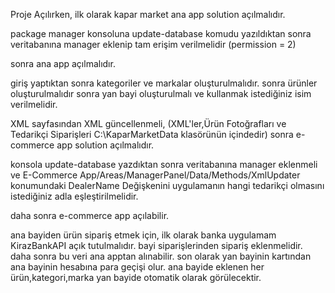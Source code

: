 Proje Açılırken,
ilk olarak kapar market ana app solution açılmalıdır.

package manager konsoluna update-database komudu yazıldıktan sonra veritabanına manager eklenip tam erişim verilmelidir (permission = 2)

sonra ana app açılmalıdır.

giriş yaptıktan sonra kategoriler ve markalar oluşturulmalıdır.
sonra ürünler oluşturulmalıdır
sonra yan bayi oluşturulmalı ve kullanmak istediğiniz isim verilmelidir.

XML sayfasından XML güncellenmeli,
(XML'ler,Ürün Fotoğrafları ve Tedarikçi Siparişleri C:\KaparMarketData klasörünün içindedir)
sonra e-commerce app solution açılmalıdır.

konsola update-database yazdıktan sonra veritabanına manager eklenmeli ve 
E-Commerce App/Areas/ManagerPanel/Data/Methods/XmlUpdater konumundaki DealerName Değişkenini uygulamanın hangi tedarikçi olmasını istediğiniz adla eşleştirilmelidir.

daha sonra e-commerce app açılabilir.

ana bayiden ürün sipariş etmek için,
ilk olarak banka uygulamam KirazBankAPI açık tutulmalıdır.
bayi siparişlerinden sipariş eklenmelidir.
daha sonra bu veri ana apptan alınabilir.
son olarak yan bayinin kartından ana bayinin hesabına para geçişi olur.
ana bayide eklenen her ürün,kategori,marka yan bayide otomatik olarak görülecektir.
